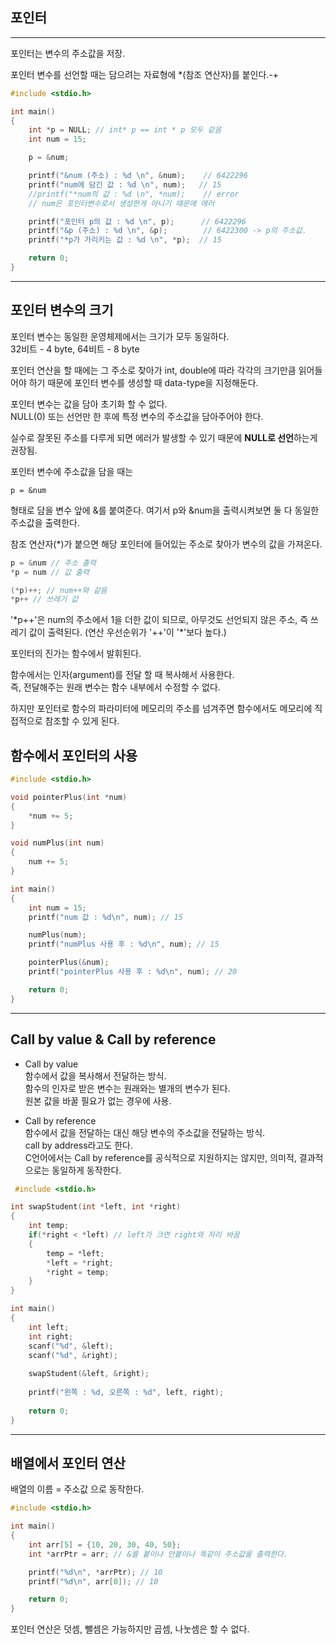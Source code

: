 ## 포인터

___

포인터는 변수의 주소값을 저장.

포인터 변수를 선언할 때는 담으려는 자료형에 *(참조 연산자)를 붙인다.-+


```c
#include <stdio.h>

int main()
{
    int *p = NULL; // int* p == int * p 모두 같음
    int num = 15;

    p = &num;

    printf("&num (주소) : %d \n", &num);    // 6422296  
    printf("num에 담긴 값 : %d \n", num);   // 15
    //printf("*num의 값 : %d \n", *num);    // error 
    // num은 포인터변수로서 생성한게 아니기 때문에 에러

    printf("포인터 p의 값 : %d \n", p);      // 6422296  
    printf("&p (주소) : %d \n", &p);        // 6422300 -> p의 주소값.
    printf("*p가 가리키는 값 : %d \n", *p);  // 15

    return 0;
}
``` 

___

## **포인터 변수의 크기**

포인터 변수는 동일한 운영체제에서는 크기가 모두 동일하다.  
32비트 - 4 byte, 64비트 - 8 byte

포인터 연산을 할 때에는 그 주소로 찾아가 int, double에 따라 각각의 크기만큼 읽어들어야 하기 때문에
포인터 변수를 생성할 때 data-type을 지정해둔다.

포인터 변수는 값을 담아 초기화 할 수 없다.  
NULL(0) 또는 선언만 한 후에 특정 변수의 주소값을 담아주어야 한다.  

실수로 잘못된 주소를 다루게 되면 에러가 발생할 수 있기 때문에 **NULL로 선언**하는게 권장됨.

포인터 변수에 주소값을 담을 때는 
```
p = &num
```
형태로 담을 변수 앞에 &를 붙여준다.
여기서 p와 &num을 출력시켜보면 둘 다 동일한 주소값을 출력한다.

참조 연산자(*)가 붙으면 해당 포인터에 들어있는 주소로 찾아가 변수의 값을 가져온다.
```c
p = &num // 주소 출력
*p = num // 값 출력

(*p)++; // num++와 같음
*p++ // 쓰레기 값
```

'\*p++'은 num의 주소에서 1을 더한 값이 되므로, 아무것도 선언되지 않은 주소, 즉 쓰레기 값이 출력된다.
(연산 우선순위가 '++'이 '\*'보다 높다.)

포인터의 진가는 함수에서 발휘된다.

함수에서는 인자(argument)를 전달 할 때 복사해서 사용한다.  
즉, 전달해주는 원래 변수는 함수 내부에서 수정할 수 없다.

하지만 포인터로 함수의 파라미터에 메모리의 주소를 넘겨주면 함수에서도 메모리에 직접적으로 참조할 수 있게 된다.

## **함수에서 포인터의 사용**

```c
#include <stdio.h>

void pointerPlus(int *num)
{
	*num += 5;
}

void numPlus(int num)
{
	num += 5;	
}

int main()
{
	int num = 15;
	printf("num 값 : %d\n", num); // 15

	numPlus(num);
	printf("numPlus 사용 후 : %d\n", num); // 15

	pointerPlus(&num);
	printf("pointerPlus 사용 후 : %d\n", num); // 20

	return 0;
}
```

___

## **Call by value & Call by reference**

- Call by value  
    함수에서 값을 복사해서 전달하는 방식.  
    함수의 인자로 받은 변수는 원래와는 별개의 변수가 된다.  
    원본 값을 바꿀 필요가 없는 경우에 사용.

- Call by reference  
    함수에서 값을 전달하는 대신 해당 변수의 주소값을 전달하는 방식.  
    call by address라고도 한다.  
    C언어에서는 Call by reference를 공식적으로 지원하지는 않지만, 의미적, 결과적으로는 동일하게 동작한다.

```c
 #include <stdio.h>

int swapStudent(int *left, int *right)
{
	int temp;
	if(*right < *left) // left가 크면 right와 자리 바꿈
	{
		temp = *left;
		*left = *right;
		*right = temp;
	}
}

int main()
{
	int left;
	int right;
	scanf("%d", &left);
	scanf("%d", &right);
	
	swapStudent(&left, &right);
	
	printf("왼쪽 : %d, 오른쪽 : %d", left, right);
	
	return 0;
}
```
___

## **배열에서 포인터 연산**

배열의 이름 = 주소값 으로 동작한다.  
```c
#include <stdio.h>

int main()
{
	int arr[5] = {10, 20, 30, 40, 50};
	int *arrPtr = arr; // &를 붙이나 안붙이나 똑같이 주소값을 출력한다.

	printf("%d\n", *arrPtr); // 10
	printf("%d\n", arr[0]); // 10

	return 0;
}
```

포인터 연산은 덧셈, 뺄셈은 가능하지만 곱셈, 나눗셈은 할 수 없다.
